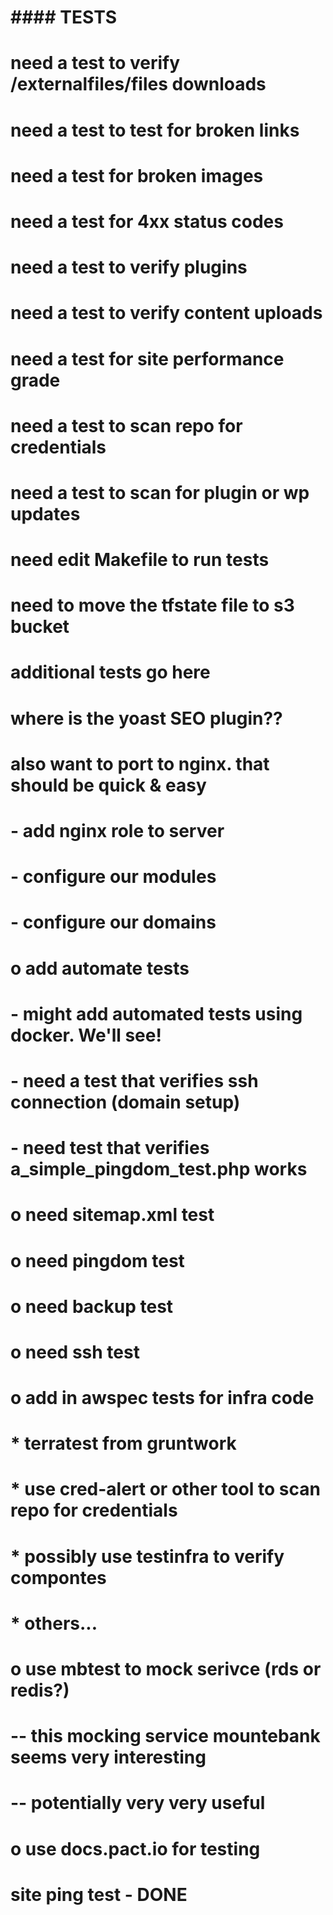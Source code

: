 

# #### TESTS ####
# 
# need a test to verify /externalfiles/files downloads
# need a test to test for broken links
# need a test for broken images
# need a test for 4xx status codes 
# need a test to verify plugins
# need a test to verify content uploads
# need a test for site performance grade
# need a test to scan repo for credentials
# need a test to scan for plugin or wp updates
# need edit Makefile to run tests
# need to move the tfstate file to s3 bucket
# additional tests go here
# where is the yoast SEO plugin??
#
# also want to port to nginx.  that should be quick & easy
# - add nginx role to server
# - configure our modules
# - configure our domains
# o add automate tests
# - might add automated tests using docker.  We'll see!
# - need a test that verifies ssh connection (domain setup)
# - need test that verifies a_simple_pingdom_test.php works
# o need sitemap.xml test
# o need pingdom test
# o need backup test
# o need ssh test
# o add in awspec tests for infra code
# * terratest from gruntwork
# * use cred-alert or other tool to scan repo for credentials
# * possibly use testinfra to verify compontes
# * others...
#
# o use mbtest to mock serivce (rds or redis?)
#  -- this mocking service mountebank seems very interesting
#  -- potentially very very useful
# o use docs.pact.io for testing
#

# site ping test - DONE
#

